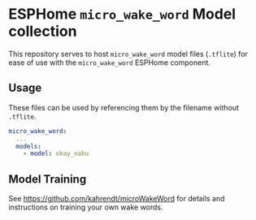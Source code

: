 # ESPHome `micro_wake_word` Model collection

This repository serves to host `micro_wake_word` model files (`.tflite`) for ease of use with the `micro_wake_word` ESPHome component.

## Usage

These files can be used by referencing them by the filename without `.tflite`.

```yaml
micro_wake_word:
  ...
  models:
    - model: okay_nabu
```

## Model Training

See https://github.com/kahrendt/microWakeWord for details and instructions on training your own wake words.
